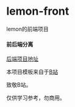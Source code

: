 # lemon-front
lemon的前端项目

#### 前后端分离
[后端项目地址](https://github.com/ATSJP/lemon)

本项目模板来自于[B站](https://www.bilibili.com)

致敬B站。

仅供学习参考，勿商用。

